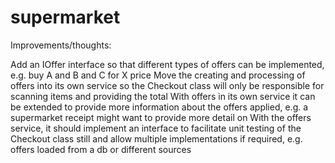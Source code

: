# supermarket

Improvements/thoughts:

Add an IOffer interface so that different types of offers can be implemented, e.g. buy A and B and C for X price
Move the creating and processing of offers into its own service so the Checkout class will only be responsible for scanning items and providing the total
With offers in its own service it can be extended to provide more information about the offers applied, e.g. a supermarket receipt might want to provide more detail on 
With the offers service, it should implement an interface to facilitate unit testing of the Checkout class still and allow multiple implementations if required, e.g. offers loaded from a db or different sources